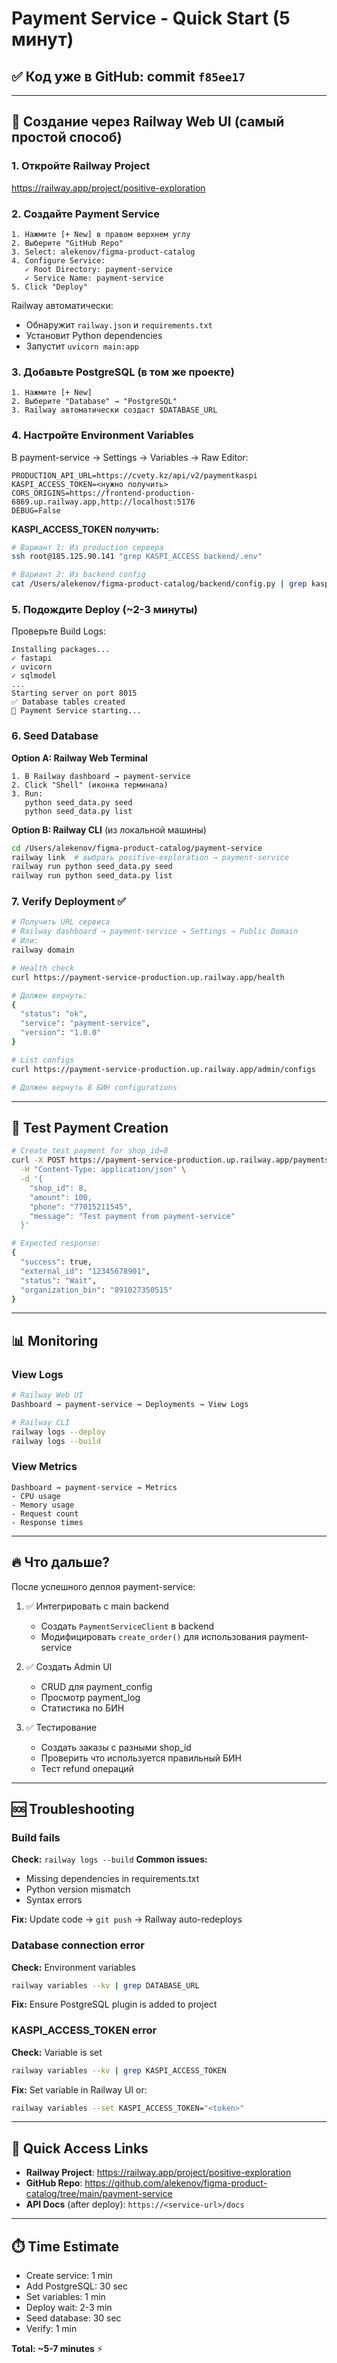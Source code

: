 # Payment Service - Quick Start (5 минут)

## ✅ Код уже в GitHub: commit `f85ee17`

---

## 🚀 Создание через Railway Web UI (самый простой способ)

### 1. Откройте Railway Project
https://railway.app/project/positive-exploration

### 2. Создайте Payment Service

```
1. Нажмите [+ New] в правом верхнем углу
2. Выберите "GitHub Repo"
3. Select: alekenov/figma-product-catalog
4. Configure Service:
   ✓ Root Directory: payment-service
   ✓ Service Name: payment-service
5. Click "Deploy"
```

Railway автоматически:
- Обнаружит `railway.json` и `requirements.txt`
- Установит Python dependencies
- Запустит `uvicorn main:app`

### 3. Добавьте PostgreSQL (в том же проекте)

```
1. Нажмите [+ New]
2. Выберите "Database" → "PostgreSQL"
3. Railway автоматически создаст $DATABASE_URL
```

### 4. Настройте Environment Variables

В payment-service → Settings → Variables → Raw Editor:

```env
PRODUCTION_API_URL=https://cvety.kz/api/v2/paymentkaspi
KASPI_ACCESS_TOKEN=<нужно получить>
CORS_ORIGINS=https://frontend-production-6869.up.railway.app,http://localhost:5176
DEBUG=False
```

**KASPI_ACCESS_TOKEN получить:**
```bash
# Вариант 1: Из production сервера
ssh root@185.125.90.141 "grep KASPI_ACCESS backend/.env"

# Вариант 2: Из backend config
cat /Users/alekenov/figma-product-catalog/backend/config.py | grep kaspi_access_token
```

### 5. Подождите Deploy (~2-3 минуты)

Проверьте Build Logs:
```
Installing packages...
✓ fastapi
✓ uvicorn
✓ sqlmodel
...
Starting server on port 8015
✅ Database tables created
🚀 Payment Service starting...
```

### 6. Seed Database

**Option A: Railway Web Terminal**
```
1. В Railway dashboard → payment-service
2. Click "Shell" (иконка терминала)
3. Run:
   python seed_data.py seed
   python seed_data.py list
```

**Option B: Railway CLI** (из локальной машины)
```bash
cd /Users/alekenov/figma-product-catalog/payment-service
railway link  # выбрать positive-exploration → payment-service
railway run python seed_data.py seed
railway run python seed_data.py list
```

### 7. Verify Deployment ✅

```bash
# Получить URL сервиса
# Railway dashboard → payment-service → Settings → Public Domain
# Или:
railway domain

# Health check
curl https://payment-service-production.up.railway.app/health

# Должен вернуть:
{
  "status": "ok",
  "service": "payment-service",
  "version": "1.0.0"
}

# List configs
curl https://payment-service-production.up.railway.app/admin/configs

# Должен вернуть 8 БИН configurations
```

---

## 🧪 Test Payment Creation

```bash
# Create test payment for shop_id=8
curl -X POST https://payment-service-production.up.railway.app/payments/kaspi/create \
  -H "Content-Type: application/json" \
  -d '{
    "shop_id": 8,
    "amount": 100,
    "phone": "77015211545",
    "message": "Test payment from payment-service"
  }'

# Expected response:
{
  "success": true,
  "external_id": "12345678901",
  "status": "Wait",
  "organization_bin": "891027350515"
}
```

---

## 📊 Monitoring

### View Logs
```bash
# Railway Web UI
Dashboard → payment-service → Deployments → View Logs

# Railway CLI
railway logs --deploy
railway logs --build
```

### View Metrics
```
Dashboard → payment-service → Metrics
- CPU usage
- Memory usage
- Request count
- Response times
```

---

## 🔥 Что дальше?

После успешного деплоя payment-service:

1. ✅ Интегрировать с main backend
   - Создать `PaymentServiceClient` в backend
   - Модифицировать `create_order()` для использования payment-service

2. ✅ Создать Admin UI
   - CRUD для payment_config
   - Просмотр payment_log
   - Статистика по БИН

3. ✅ Тестирование
   - Создать заказы с разными shop_id
   - Проверить что используется правильный БИН
   - Тест refund операций

---

## 🆘 Troubleshooting

### Build fails
**Check:** `railway logs --build`
**Common issues:**
- Missing dependencies in requirements.txt
- Python version mismatch
- Syntax errors

**Fix:** Update code → `git push` → Railway auto-redeploys

### Database connection error
**Check:** Environment variables
```bash
railway variables --kv | grep DATABASE_URL
```

**Fix:** Ensure PostgreSQL plugin is added to project

### KASPI_ACCESS_TOKEN error
**Check:** Variable is set
```bash
railway variables --kv | grep KASPI_ACCESS_TOKEN
```

**Fix:** Set variable in Railway UI or:
```bash
railway variables --set KASPI_ACCESS_TOKEN="<token>"
```

---

## 📱 Quick Access Links

- **Railway Project**: https://railway.app/project/positive-exploration
- **GitHub Repo**: https://github.com/alekenov/figma-product-catalog/tree/main/payment-service
- **API Docs** (after deploy): `https://<service-url>/docs`

---

## ⏱️ Time Estimate

- Create service: 1 min
- Add PostgreSQL: 30 sec
- Set variables: 1 min
- Deploy wait: 2-3 min
- Seed database: 30 sec
- Verify: 1 min

**Total: ~5-7 minutes** ⚡
